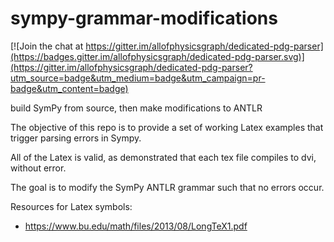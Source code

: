 # sympy-grammar-modifications

[![Join the chat at https://gitter.im/allofphysicsgraph/dedicated-pdg-parser](https://badges.gitter.im/allofphysicsgraph/dedicated-pdg-parser.svg)](https://gitter.im/allofphysicsgraph/dedicated-pdg-parser?utm_source=badge&utm_medium=badge&utm_campaign=pr-badge&utm_content=badge)

build SymPy from source, then make modifications to ANTLR

The objective of this repo is to provide a set of working Latex examples that trigger parsing errors in Sympy.

All of the Latex is valid, as demonstrated that each tex file compiles to dvi, without error.

The goal is to modify the SymPy ANTLR grammar such that no errors occur.



Resources for Latex symbols:
 * https://www.bu.edu/math/files/2013/08/LongTeX1.pdf
